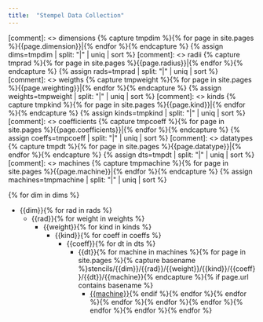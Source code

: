 ```yaml
---
title:  "Stempel Data Collection"
---
```


[comment]: <> dimensions
{% capture tmpdim %}{% for page in site.pages %}{{page.dimension}}|{% endfor %}{% endcapture %}
{% assign dims=tmpdim | split: "|" | uniq | sort %}
[comment]: <> radii
{% capture tmprad %}{% for page in site.pages %}{{page.radius}}|{% endfor %}{% endcapture %}
{% assign rads=tmprad | split: "|" | uniq | sort %}
[comment]: <> weigths
{% capture tmpweight %}{% for page in site.pages %}{{page.weighting}}|{% endfor %}{% endcapture %}
{% assign weights=tmpweight | split: "|" | uniq | sort %}
[comment]: <> kinds
{% capture tmpkind %}{% for page in site.pages %}{{page.kind}}|{% endfor %}{% endcapture %}
{% assign kinds=tmpkind | split: "|" | uniq | sort %}
[comment]: <> coefficients
{% capture tmpcoeff %}{% for page in site.pages %}{{page.coefficients}}|{% endfor %}{% endcapture %}
{% assign coeffs=tmpcoeff | split: "|" | uniq | sort %}
[comment]: <> datatypes
{% capture tmpdt %}{% for page in site.pages %}{{page.datatype}}|{% endfor %}{% endcapture %}
{% assign dts=tmpdt | split: "|" | uniq | sort %}
[comment]: <> machines
{% capture tmpmachine %}{% for page in site.pages %}{{page.machine}}|{% endfor %}{% endcapture %}
{% assign machines=tmpmachine | split: "|" | uniq | sort %}

{% for dim in dims %}
- {{dim}}{% for rad in rads %}
  - {{rad}}{% for weight in weights %}
    - {{weight}}{% for kind in kinds %}
      - {{kind}}{% for coeff in coeffs %}
        - {{coeff}}{% for dt in dts %}
          - {{dt}}{% for machine in machines %}{% for page in site.pages %}{% capture basename %}stencils/{{dim}}/{{rad}}/{{weight}}/{{kind}}/{{coeff}}/{{dt}}/{{machine}}{% endcapture %}{% if page.url contains basename %}
            - [{{machine}}]({{site.baseurl}}{{page.url}}){% endif %}{% endfor %}{% endfor %}{% endfor %}{% endfor %}{% endfor %}{% endfor %}{% endfor %}{% endfor %}


<!-- {% for page in site.pages %}
{% if page.url contains 'stencil' %}
{% capture basename %}{{page.dimension}} -- {{page.radius}} -- {{page.weighting}} -- {{page.kind}} -- {{page.coefficients}} -- {{page.datatype}} -- {{page.machine}}{% if page.flavor and page.flavor != "" and page.flavor != nil %} -- Variant: {{page.flavor}}{% endif %}{% endcapture %}
[{{basename}}]({{site.baseurl}}{{page.url}})
{% endif %}
{% endfor %} -->
